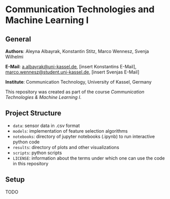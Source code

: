 # Communication Technologies and Machine Learning I

## General

**Authors**: Aleyna Albayrak, Konstantin Stitz, Marco Wennesz, Svenja Wilhelmi

**E-Mail**: a.albayrak@uni-kassel.de, [insert Konstantins E-Mail], marco.wennesz@student.uni-kassel.de, [insert Svenjas E-Mail]

**Institute**: Communication Technology, University of Kassel, Germany

This repository was created as part of the course *Communication Technologies & Machine Learning I*.

## Project Structure
- `data`: sensor data in .csv format
- `models`: implementation of feature selection algorithms
- `notebooks`: directory of jupyter notebooks (.ipynb) to run interactive python code
- `results`: directory of plots and other visualizations
- `scripts`: python scripts
- `LICENSE`: information about the terms under which one can use the code in this repository

## Setup
TODO

